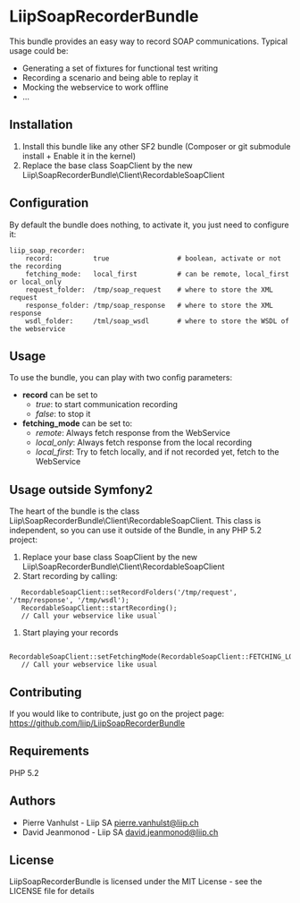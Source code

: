 LiipSoapRecorderBundle
======================

This bundle provides an easy way to record SOAP communications. Typical usage could be:

 * Generating a set of fixtures for functional test writing
 * Recording a scenario and being able to replay it
 * Mocking the webservice to work offline
 * ...

Installation
------------

 1. Install this bundle like any other SF2 bundle (Composer or git submodule install + Enable it in the kernel)
 1. Replace the base class SoapClient by the new Liip\SoapRecorderBundle\Client\RecordableSoapClient


Configuration
-------------

By default the bundle does nothing, to activate it, you just need to configure it:

```
liip_soap_recorder:
    record:          true                 # boolean, activate or not the recording
    fetching_mode:   local_first          # can be remote, local_first or local_only
    request_folder:  /tmp/soap_request    # where to store the XML request
    response_folder: /tmp/soap_response   # where to store the XML response
    wsdl_folder:     /tml/soap_wsdl       # where to store the WSDL of the webservice
```

Usage
-----

To use the bundle, you can play with two config parameters:

 * **record** can be set to
   * *true*: to start communication recording
   * *false*: to stop it
 * **fetching_mode** can be set to:
   * *remote*: Always fetch response from the WebService
   * *local_only*: Always fetch response from the local recording
   * *local_first*: Try to fetch locally, and if not recorded yet, fetch to the WebService


Usage outside Symfony2
----------------------

The heart of the bundle is the class Liip\SoapRecorderBundle\Client\RecordableSoapClient. This class is
 independent, so you can use it outside of the Bundle, in any PHP 5.2 project:

 1. Replace your base class SoapClient by the new Liip\SoapRecorderBundle\Client\RecordableSoapClient
 1. Start recording by calling:

```
   RecordableSoapClient::setRecordFolders('/tmp/request', '/tmp/response', '/tmp/wsdl');
   RecordableSoapClient::startRecording();
   // Call your webservice like usual`
```

1. Start playing your records

```
   RecordableSoapClient::setFetchingMode(RecordableSoapClient::FETCHING_LOCAL_FIRST);
   // Call your webservice like usual
```



Contributing
------------
If you would like to contribute, just go on the project page: https://github.com/liip/LiipSoapRecorderBundle


Requirements
------------

PHP 5.2


Authors
-------

- Pierre Vanhulst - Liip SA <pierre.vanhulst@liip.ch>
- David Jeanmonod - Liip SA <david.jeanmonod@liip.ch>


License
-------

LiipSoapRecorderBundle is licensed under the MIT License - see the LICENSE file for details
